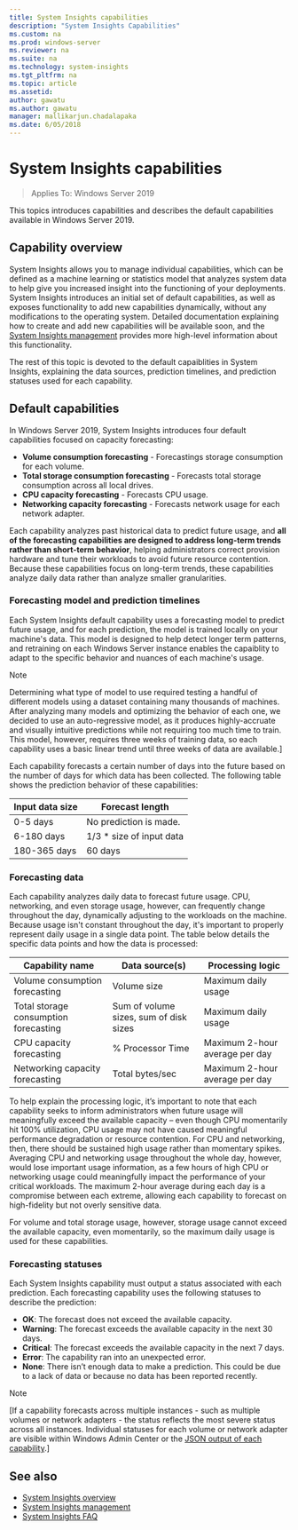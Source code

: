 ```yaml
---
title: System Insights capabilities
description: "System Insights Capabilities"
ms.custom: na
ms.prod: windows-server
ms.reviewer: na
ms.suite: na
ms.technology: system-insights
ms.tgt_pltfrm: na
ms.topic: article
ms.assetid: 
author: gawatu
ms.author: gawatu
manager: mallikarjun.chadalapaka
ms.date: 6/05/2018
---
```

# System Insights capabilities

>Applies To: Windows Server 2019

This topics introduces capabilities and describes the default capabilities available in Windows Server 2019. 

## Capability overview
System Insights allows you to manage individual capabilities, which can be defined as a machine learning or statistics model that analyzes system data to help give you increased insight into the functioning of your deployments. System Insights introduces an initial set of default capabilities, as well as exposes functionality to add new capabilities dynamically, without any modifications to the operating system. Detailed documentation explaining how to create and add new capabilities will be available soon, and the [System Insights management](system-insights-management.md) provides more high-level information about this functionality. 

The rest of this topic is devoted to the default capaiblities in System Insights, explaining the data sources, prediction timelines, and prediction statuses used for each capability. 

## Default capabilities
In Windows Server 2019, System Insights introduces four default capabilities focused on capacity forecasting:

- **Volume consumption forecasting** - Forecastings storage consumption for each volume.
- **Total storage consumption forecasting** - Forecasts total storage consumption across all local drives. 
- **CPU capacity forecasting** - Forecasts CPU usage. 
- **Networking capacity forecasting** - Forecasts network usage for each network adapter. 

Each capability analyzes past historical data to predict future usage, and **all of the forecasting capabilities are designed to address long-term trends rather than short-term behavior**, helping administrators correct provision hardware and tune their workloads to avoid future resource contention. Because these capabilities focus on long-term trends, these capabilities analyze daily data rather than analyze smaller granularities. 

### Forecasting model and prediction timelines
Each System Insights default capability uses a forecasting model to predict future usage, and for each prediction, the model is trained locally on your machine's data. This model is designed to help detect longer term patterns, and retraining on each Windows Server instance enables the capaiblity to adapt to the specific behavior and nuances of each machine's usage.

>[!NOTE]
>Determining what type of model to use required testing a handful of different models using a dataset containing many thousands of machines. After analyzing many models and optimizing the behavior of each one, we decided to use an auto-regressive model, as it produces highly-accruate and visually intuitive predictions while not requiring too much time to train. This model, however, requires three weeks of training data, so each capability uses a basic linear trend until three weeks of data are available.]

Each capability forecasts a certain number of days into the future based on the number of days for which data has been collected. The following table shows the prediction behavior of these capabilities:

| Input data size | Forecast length |
| --------------- | --------------- |
| 0-5 days | No prediction is made. |
| 6-180 days | 1/3 * size of input data |
| 180-365 days | 60 days | 

### Forecasting data
Each capability analyzes daily data to forecast future usage. CPU, networking, and even storage usage, however, can frequently change throughout the day, dynamically adjusting to the workloads on the machine. Because usage isn't constant throughout the day, it's important to properly represent daily usage in a single data point. The table below details the specific data points and how the data is processed:


| Capability name | Data source(s) | Processing logic |
| --------------- | -------------- | ---------------- |
 Volume consumption forecasting          | Volume size                    | Maximum daily usage              
 Total storage consumption forecasting   | Sum of volume sizes, sum of disk sizes              | Maximum daily usage             
 CPU capacity forecasting                | % Processor Time  | Maximum 2-hour average per day   
 Networking capacity forecasting         | Total bytes/sec         | Maximum 2-hour average per day  

To help explain the processing logic, it’s important to note that each capability seeks to inform administrators when future usage will meaningfully exceed the available capacity – even though CPU momentarily hit 100% utilization, CPU usage may not have caused meaningful performance degradation or resource contention. For CPU and networking, then, there should be sustained high usage rather than momentary spikes. Averaging CPU and networking usage throughout the whole day, however, would lose important usage information, as a few hours of high CPU or networking usage could meaningfully impact the performance of your critical workloads. The maximum 2-hour average during each day is a compromise between each extreme, allowing each capability to forecast on high-fidelity but not overly sensitive data. 

For volume and total storage usage, however, storage usage cannot exceed the available capacity, even momentarily, so the maximum daily usage is used for these capabilities. 

### Forecasting statuses
Each System Insights capability must output a status associated with each prediction. Each forecasting capability uses the following statuses to describe the prediction:
- **OK**: The forecast does not exceed the available capacity.
- **Warning**: The forecast exceeds the available capacity in the next 30 days. 
- **Critical**: The forecast exceeds the available capacity in the next 7 days. 
- **Error**: The capability ran into an unexpected error. 
- **None**: There isn’t enough data to make a prediction. This could be due to a lack of data or because no data has been reported recently.

>[!NOTE]
>[If a capability forecasts across multiple instances - such as multiple volumes or network adapters - the status reflects the most severe status across all instances. Individual statuses for each volume or network adapter are visible within Windows Admin Center or the [JSON output of each capability](system-insights-management.md).] 



## See also

- [System Insights overview](system-insights-overview.md)
- [System Insights management](system-insights-management.md)
- [System Insights FAQ](system-insights-faq.md)
